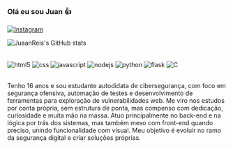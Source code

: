 ### Olá eu sou Juan 👍

[![Instagram](https://img.shields.io/badge/Instagram-E4405F?style=for-the-badge&logo=instagram&logoColor=white)](https://www.instagram.com/juan._reis/)

![JuaanReis's GitHub stats](https://github-readme-stats.vercel.app/api?username=JuaanReis&show_icons=true&theme=radical)

<div style="display: inline_block"> <br>
  <img align="center" alt="html5" src="https://img.shields.io/badge/HTML-239120?style=for-the-badge&logo=html5&logoColor=white">
  <img align="center" alt="css" src="https://img.shields.io/badge/CSS-239120?&style=for-the-badge&logo=css3&logoColor=white">
  <img align="center" alt="javascript" src="https://img.shields.io/badge/JavaScript-F7DF1E?style=for-the-badge&logo=javascript&logoColor=black">
  <img align="center" alt="nodejs" src="https://img.shields.io/badge/Node.js-43853D?style=for-the-badge&logo=node.js&logoColor=white">
  <img align="center" alt="python" src="https://img.shields.io/badge/Python-14354C?style=for-the-badge&logo=python&logoColor=white">
  <img align="center" alt="flask" src="https://img.shields.io/badge/Flask-000000?style=for-the-badge&logo=flask&logoColor=white">
  <img align="center" alt="C" src="https://img.shields.io/badge/C-00599C?style=for-the-badge&logo=c&logoColor=white">
</div><br>

Tenho 16 anos e sou estudante autodidata de cibersegurança, com foco em segurança ofensiva, automação de testes e desenvolvimento de ferramentas para exploração de vulnerabilidades web. Me viro nos estudos por conta própria, sem estrutura de ponta, mas compenso com dedicação, curiosidade e muita mão na massa. Atuo principalmente no back-end e na lógica por trás dos sistemas, mas também mexo com front-end quando preciso, unindo funcionalidade com visual. Meu objetivo é evoluir no ramo da segurança digital e criar soluções próprias.

